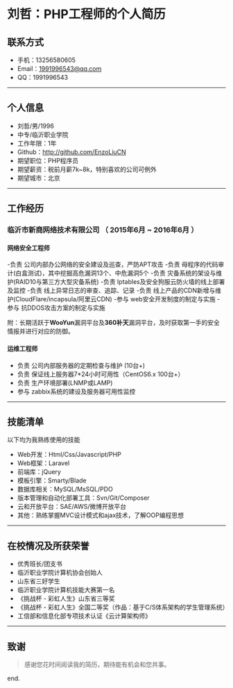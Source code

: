# 刘哲：PHP工程师的个人简历
## 联系方式
- 手机：13256580605
- Email：1991996543@qq.com
- QQ：1991996543

---

## 个人信息

 - 刘哲/男/1996 
 - 中专/临沂职业学院 
 - 工作年限：1年
 - Github：http://github.com/EnzoLiuCN
 - 期望职位：PHP程序员
 - 期望薪资：税前月薪7k~8k，特别喜欢的公司可例外
 - 期望城市：北京

---

## 工作经历

### 临沂市新商网络技术有限公司 （ 2015年6月 ~ 2016年6月 ）

#### 网络安全工程师

-负责 公司内部办公网络的安全建设及巡查，严防APT攻击
-负责 母程序的代码审计(白盒测试)，其中挖掘高危漏洞13个、中危漏洞5个
-负责 灾备系统的架设与维护(RAID10与第三方大型灾备系统)
-负责 Iptables及安全狗服云防火墙的线上部署及监控
-负责 线上异常日志的审查、追踪、记录
-负责 线上产品的CDN新增与维护(CloudFlare/incapsula/阿里云CDN)
-参与 web安全开发制度的制定与实施
-参与 抗DDOS攻击方案的制定与实施

附：长期活跃于**WooYun**漏洞平台及**360补天**漏洞平台，及时获取第一手的安全情报并进行对应的防御。

#### 运维工程师

- 负责 公司内部服务器的定期检查与维护 (10台+)
- 负责 保证线上服务器7*24小时可用性（CentOS6.x 100台+）
- 负责 生产环境部署(LNMP或LAMP)
- 参与 zabbix系统的建设及服务器可用性监控

---

## 技能清单

以下均为我熟练使用的技能

- Web开发：Html/Css/Javascript/PHP
- Web框架：Laravel
- 前端库：jQuery
- 模板引擎：Smarty/Blade
- 数据库相关：MySQL/MsSQL/PDO
- 版本管理和自动化部署工具：Svn/Git/Composer
- 云和开放平台：SAE/AWS/微博开放平台
- 其他：熟练掌握MVC设计模式和ajax技术，了解OOP编程思想

---

## 在校情况及所获荣誉

- 优秀班长/团支书
- 临沂职业学院计算机协会创始人
- 山东省三好学生
- 临沂职业学院计算机技能大赛第一名
- 《挑战杯 - 彩虹人生》山东省三等奖
- 《挑战杯 - 彩虹人生》全国二等奖（作品：基于C/S体系架构的学生管理系统）
- 工信部和信息化部专项技术认证《云计算架构师》


---

## 致谢
> 感谢您花时间阅读我的简历，期待能有机会和您共事。

end.